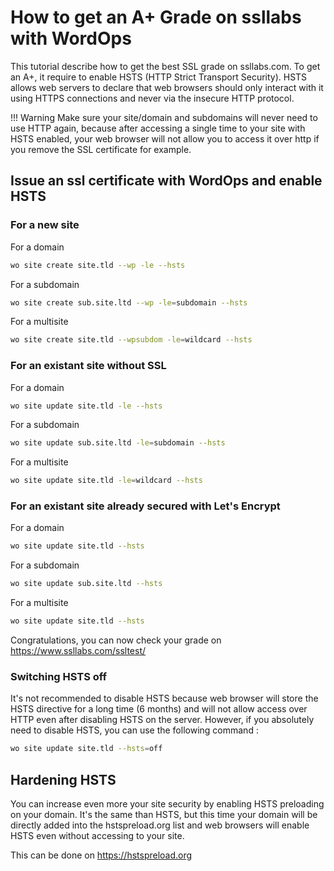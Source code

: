 # How to get an A+ Grade on ssllabs with WordOps

This tutorial describe how to get the best SSL grade on ssllabs.com. To get an A+, it require to enable HSTS (HTTP Strict Transport Security). HSTS allows web servers to declare that web browsers should only interact with it using HTTPS connections and never via the insecure HTTP protocol.

!!! Warning
    Make sure your site/domain and subdomains will never need to use HTTP again, because after accessing a single time to your site with HSTS enabled, your web browser will not allow you to access it over http if you remove the SSL certificate for example.

## Issue an ssl certificate with WordOps and enable HSTS

### For a new site

For a domain

```bash
wo site create site.tld --wp -le --hsts
```

For a subdomain

```bash
wo site create sub.site.ltd --wp -le=subdomain --hsts
```

For a multisite

```bash
wo site create site.tld --wpsubdom -le=wildcard --hsts
```

### For an existant site without SSL

For a domain

```bash
wo site update site.tld -le --hsts
```

For a subdomain

```bash
wo site update sub.site.ltd -le=subdomain --hsts
```

For a multisite

```bash
wo site update site.tld -le=wildcard --hsts
```

### For an existant site already secured with Let's Encrypt

For a domain

```bash
wo site update site.tld --hsts
```

For a subdomain

```bash
wo site update sub.site.ltd --hsts
```

For a multisite

```bash
wo site update site.tld --hsts
```

Congratulations, you can now check your grade on https://www.ssllabs.com/ssltest/

### Switching HSTS off

It's not recommended to disable HSTS because web browser will store the HSTS directive for a long time (6 months) and will not allow access over HTTP even after disabling HSTS on the server. However, if you absolutely need to disable HSTS, you can use the following command :

```bash
wo site update site.tld --hsts=off
```

## Hardening HSTS

You can increase even more your site security by enabling HSTS preloading on your domain. It's the same than HSTS, but this time your domain will be directly added into the hstspreload.org list and web browsers will enable HSTS even without accessing to your site.

This can be done on https://hstspreload.org
